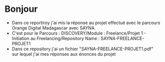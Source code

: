 <html>
    <head>
        <h1>Bonjour</h1>
    </head>
        <p>
            <ul>
                <li>Dans ce reportiroy j'ai mis la réponse au projet effectué avec le parcours Orange Digital Madagascar avec SAYNA.</li>
                <li>C'est pour le Parcours : DISCOVERY/Module : Freelance/Projet 1 - Initiation au Freelancing/Repository Name : SAYNA-FREELANCE-PROJET1</li>
                <li>Dans ce repository j'ai un fichier "SAYNA-FREELANCE-PROJET1.pdf" sur lequel j'ai mes réponses aux énonces du projet</li>
            </ul>
        <p>
</html> 

